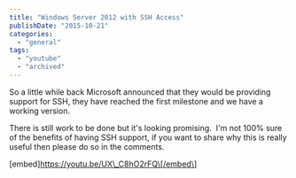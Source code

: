 ```yaml
---
title: "Windows Server 2012 with SSH Access"
publishDate: "2015-10-21"
categories: 
  - "general"
tags: 
  - "youtube"
  - "archived"
---
```


So a little while back Microsoft announced that they would be providing support for SSH, they have reached the first milestone and we have a working version.

There is still work to be done but it's looking promising.  I'm not 100% sure of the benefits of having SSH support, if you want to share why this is really useful then please do so in the comments.

\[embed\]https://youtu.be/UX\_C8hO2rFQ\[/embed\]
